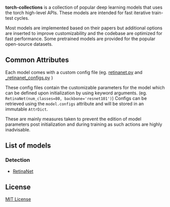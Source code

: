 
__torch-collections__ is a collection of popular deep learning models that uses the torch high-level APIs. These models are intended for fast iterative train-test cycles.

Most models are implemented based on their papers but additional options are inserted to improve customizability and the codebase are optimized for fast performance. Some pretrained models are provided for the popular open-source datasets.

## Common Attributes
Each model comes with a custom config file
(eg.
  [retinanet.py](https://github.com/mingruimingrui/torch-collections/blob/master/torch_collections/models/retinanet.py) and
  [\_retinanet_configs.py](https://github.com/mingruimingrui/torch-collections/blob/master/torch_collections/models/_retinanet_configs.py)
)

These config files contain the customizable parameters for the model which can be defined upon initialization by using keyword arguments.
(eg. `RetinaNet(num_classes=80, backbone='resnet101')`) Configs can be retrieved using the `model.configs` attribute and will be stored in an immutable `AttrDict`.

These are mainly measures taken to prevent the edition of model parameters post initialization and during training as such actions are highly inadvisable.

## List of models
### Detection
- [RetinaNet](https://github.com/mingruimingrui/torch-collections/blob/master/docs/retinanet.md)

## License
[MIT License](https://github.com/mingruimingrui/torch-collections/blob/master/LICENSE)
